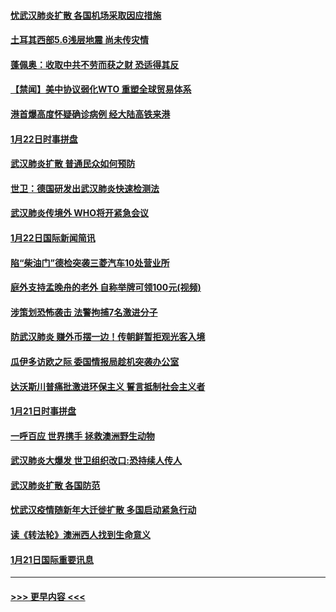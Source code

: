 #### [忧武汉肺炎扩散 各国机场采取因应措施](../pages/prog202/a102758911.md?t=01231301) 
#### [土耳其西部5.6浅层地震 尚未传灾情](../pages/prog202/a102758903.md?t=01231301) 
#### [蓬佩奥：收取中共不劳而获之财 恐适得其反](../pages/prog202/a102758889.md?t=01231301) 
#### [【禁闻】美中协议弱化WTO 重塑全球贸易体系](../pages/prog202/a102758790.md?t=01231301) 
#### [港首爆高度怀疑确诊病例 经大陆高铁来港](../pages/prog202/a102758613.md?t=01231301) 
#### [1月22日时事拼盘](../pages/prog202/a102758615.md?t=01231301) 
#### [武汉肺炎扩散 普通民众如何预防](../pages/prog202/a102758504.md?t=01231301) 
#### [世卫：德国研发出武汉肺炎快速检测法](../pages/prog202/a102758495.md?t=01231301) 
#### [武汉肺炎传境外 WHO将开紧急会议](../pages/prog202/a102758437.md?t=01231301) 
#### [1月22日国际新闻简讯](../pages/prog202/a102758231.md?t=01231301) 
#### [陷“柴油门”德检突袭三菱汽车10处营业所](../pages/prog202/a102758165.md?t=01231301) 
#### [庭外支持孟晚舟的老外 自称举牌可领100元(视频)](../pages/prog202/a102758092.md?t=01231301) 
#### [涉策划恐怖袭击 法警拘捕7名激进分子](../pages/prog202/a102758069.md?t=01231301) 
#### [防武汉肺炎 赚外币摆一边！传朝鲜暂拒观光客入境](../pages/prog202/a102758019.md?t=01231301) 
#### [瓜伊多访欧之际 委国情报局趁机突袭办公室](../pages/prog202/a102757999.md?t=01231301) 
#### [达沃斯川普痛批激进环保主义 誓言抵制社会主义者](../pages/prog202/a102757906.md?t=01231301) 
#### [1月21日时事拼盘](../pages/prog202/a102757893.md?t=01231301) 
#### [一呼百应 世界携手 拯救澳洲野生动物](../pages/prog202/a102757884.md?t=01231301) 
#### [武汉肺炎大爆发 世卫组织改口:恐持续人传人](../pages/prog202/a102757701.md?t=01231301) 
#### [武汉肺炎扩散 各国防范](../pages/prog202/a102757636.md?t=01231301) 
#### [忧武汉疫情随新年大迁徙扩散 多国启动紧急行动](../pages/prog202/a102757625.md?t=01231301) 
#### [读《转法轮》澳洲西人找到生命意义](../pages/prog202/a102757465.md?t=01231301) 
#### [1月21日国际重要讯息](../pages/prog202/a102757450.md?t=01231301) 

----
#### [ >>> 更早内容 <<< ](../indexes/prog202-earlier.md)
